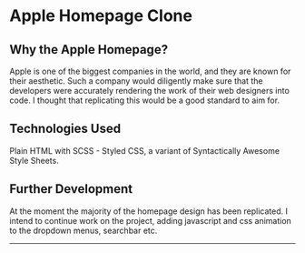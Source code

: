 # Apple Homepage Clone

## Why the Apple Homepage?

Apple is one of the biggest companies in the world, and they are known for their aesthetic. Such a company would diligently make sure that the developers were accurately rendering the work of their web designers into code. I thought that replicating this would be a good standard to aim for.

## Technologies Used

Plain HTML with SCSS - Styled CSS, a variant of Syntactically Awesome Style Sheets.

## Further Development

At the moment the majority of the homepage design has been replicated. I intend to continue work on the project, adding javascript and css animation to the dropdown menus, searchbar etc.

---
